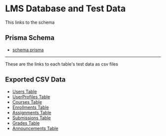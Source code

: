 # LMS Database and Test Data

This links to the schema
## Prisma Schema
- [schema.prisma](../../../packages/database/prisma/schema.prisma)

---

These are the links to each table's test data as csv files 
## Exported CSV Data

- [Users Table](../../../packages/database/testDataCSV/Users_rows.csv)
- [UserProfiles Table](../../../packages/database/testDataCSV/UserProfiles_rows.csv)
- [Courses Table](../../../packages/database/testDataCSV/Courses_rows.csv)
- [Enrollments Table](../../../packages/database/testDataCSV/Enrollments_rows.csv)
- [Assignments Table](../../../packages/database/testDataCSV/Assignments_rows.csv)
- [Submissions Table](../../../packages/database/testDataCSV/Submissions_rows.csv)
- [Grades Table](../../../packages/database/testDataCSV/Grades_rows.csv)
- [Announcements Table](../../../packages/database/testDataCSV/Announcements_rows.csv)